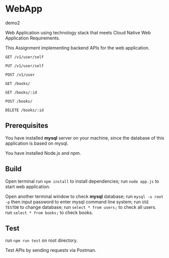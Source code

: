 # WebApp

demo2

Web Application using technology stack that meets Cloud Native Web Application Requirements.

This Assignment implementing backend APIs for the web application.

`GET ​/v1​/user​/self`

`PUT ​/v1​/user​/self`

`POST ​/v1​/user​`

`GET /books/`

`GET /books/:id`

`POST /books/`

`DELETE /books/:id`

## Prerequisites
You have installed **mysql** server on your machine, since the database of this application is based on mysql.

You have installed Node.js and npm.

## Build
Open terminal
run `npm install` to install dependencies;
run `node app.js` to start web application.

Open another terminal window to check **mysql** database;
run `mysql -u root -p` then input password to enter mysql command line system;
run `USE TESTDB` to change database;
run `select * from users;` to check all users.
run `select * from books;` to check books.

## Test
run `npm run test` on root directory.

Test APIs by sending requests via Postman.
